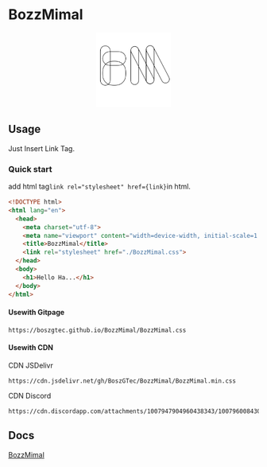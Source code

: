 # BozzMimal
<center> <img src="./image/BozzMimalLogo.png" height="150px" /> </center>

## Usage
Just Insert Link Tag.
### Quick start
add html tag`link rel="stylesheet" href={link}`in html.
```html
<!DOCTYPE html>
<html lang="en">
  <head>
    <meta charset="utf-8">
    <meta name="viewport" content="width=device-width, initial-scale=1.0">
    <title>BozzMimal</title>
    <link rel="stylesheet" href="./BozzMimal.css">
  </head>
  <body>
    <h1>Hello Ha...</h1>
  </body>
</html>
```
#### Usewith Gitpage
```
https://boszgtec.github.io/BozzMimal/BozzMimal.css
```
#### Usewith CDN
CDN JSDelivr
```
https://cdn.jsdelivr.net/gh/BoszGTec/BozzMimal/BozzMimal.min.css
```
CDN Discord
```
https://cdn.discordapp.com/attachments/1007947904960438343/1007960084304896010/BozzMimal.min.css
```

## Docs
[BozzMimal](https://boszgtec.github.io/BozzMimal/)
